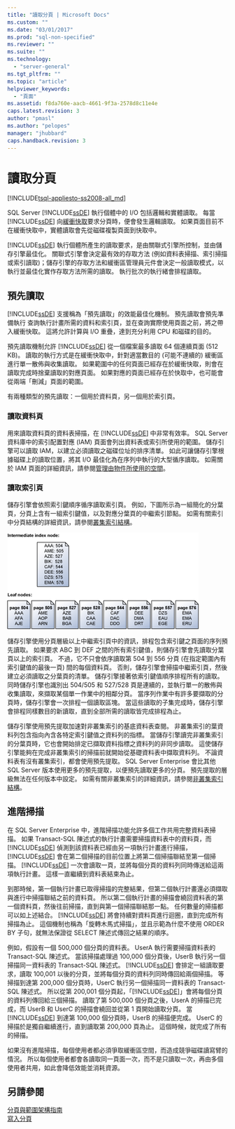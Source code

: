 ```yaml
---
title: "讀取分頁 | Microsoft Docs"
ms.custom: ""
ms.date: "03/01/2017"
ms.prod: "sql-non-specified"
ms.reviewer: ""
ms.suite: ""
ms.technology: 
  - "server-general"
ms.tgt_pltfrm: ""
ms.topic: "article"
helpviewer_keywords: 
  - "頁面"
ms.assetid: f8da760e-aacb-4661-9f3a-2578d8c11e4e
caps.latest.revision: 3
author: "pmasl"
ms.author: "pelopes"
manager: "jhubbard"
caps.handback.revision: 3
---
```

# 讀取分頁
[!INCLUDE[tsql-appliesto-ss2008-all_md](../includes/tsql-appliesto-ss2008-all-md.md)]

SQL Server [!INCLUDE[ssDE](../includes/ssde-md.md)] 執行個體中的 I/O 包括邏輯和實體讀取。 每當 [!INCLUDE[ssDE](../includes/ssde-md.md)] 向[緩衝快取](../relational-databases/memory-management-architecture-guide.md)要求分頁時，便會發生邏輯讀取。 如果頁面目前不在緩衝快取中，實體讀取會先從磁碟複製頁面到快取中。

[!INCLUDE[ssDE](../includes/ssde-md.md)] 執行個體所產生的讀取要求，是由關聯式引擎所控制，並由儲存引擎最佳化。 關聯式引擎會決定最有效的存取方法 (例如資料表掃描、索引掃描或索引讀取)；儲存引擎的存取方法和緩衝區管理員元件會決定一般讀取模式，以執行並最佳化實作存取方法所需的讀取。 執行批次的執行緒會排程讀取。

## <a name="read-ahead"></a>預先讀取
[!INCLUDE[ssDE](../includes/ssde-md.md)] 支援稱為「預先讀取」的效能最佳化機制。 預先讀取會預先準備執行 查詢執行計畫所需的資料和索引頁，並在查詢實際使用頁面之前，將之帶入緩衝快取。 這將允許計算與 I/O 重疊，達到充分利用 CPU 和磁碟的目的。 

預先讀取機制允許 [!INCLUDE[ssDE](../includes/ssde-md.md)] 從一個檔案最多讀取 64 個連續頁面 (512 KB)。 讀取的執行方式是在緩衝快取中，針對適當數目的 (可能不連續的) 緩衝區進行單一散佈與收集讀取。 如果範圍中的任何頁面已經存在於緩衝快取，則會在讀取完成時捨棄讀取的對應頁面。 如果對應的頁面已經存在於快取中，也可能會從兩端「刪減」頁面的範圍。

有兩種類型的預先讀取：一個用於資料頁，另一個用於索引頁。

### <a name="reading-data-pages"></a>讀取資料頁
用來讀取資料頁的資料表掃描，在 [!INCLUDE[ssDE](../includes/ssde-md.md)] 中非常有效率。 SQL Server 資料庫中的索引配置對應 (IAM) 頁面會列出資料表或索引所使用的範圍。 儲存引擎可以讀取 IAM，以建立必須讀取之磁碟位址的排序清單。 如此可讓儲存引擎根據磁碟上的讀取位置，將其 I/O 最佳化為在序列中執行的大型循序讀取。 如需關於 IAM 頁面的詳細資訊，請參閱[管理由物件所使用的空間](../relational-databases/pages-and-extents-architecture-guide.md)。

### <a name="reading-index-pages"></a>讀取索引頁
儲存引擎會依照索引鍵順序循序讀取索引頁。 例如，下圖所示為一組簡化的分葉頁，分頁上含有一組索引鍵值，以及對應分葉頁的中繼索引節點。 如需有關索引中分頁結構的詳細資訊，請參閱[叢集索引結構](../relational-databases/pages-and-extents-architecture-guide.md)。

![Reading_Pages](../relational-databases/media/reading-pages.gif)

儲存引擎使用分頁層級以上中繼索引頁中的資訊，排程包含索引鍵之頁面的序列預先讀取。 如果要求 ABC 到 DEF 之間的所有索引鍵值，則儲存引擎會先讀取分葉頁以上的索引頁。 不過，它不只會依序讀取第 504 到 556 分頁 (在指定範圍內有索引鍵值的最後一頁) 間的每個資料頁。 否則，儲存引擎會掃描中繼索引頁，然後建立必須讀取之分葉頁的清單。 儲存引擎接著依索引鍵值順序排程所有的讀取。 同時儲存引擎也識別出 504/505 和 527/528 頁是連續的，並執行單一的散佈與收集讀取，來擷取某個單一作業中的相鄰分頁。 當序列作業中有許多要擷取的分頁時，儲存引擎會一次排程一個讀取區塊。 當這些讀取的子集完成時，儲存引擎會排程同樣數目的新讀取，直到全部所需的讀取皆完成排程為止。

儲存引擎使用預先提取加速對非叢集索引的基底資料表查閱。 非叢集索引的葉資料列包含指向內含各特定索引鍵值之資料列的指標。 當儲存引擎讀完非叢集索引的分葉頁時，它也會開始排定已擷取資料指標之資料列的非同步讀取。 這使儲存引擎能夠在完成非叢集索引的掃描前就開始從基礎資料表中擷取資料列。 不論資料表有沒有叢集索引，都會使用預先提取。 SQL Server Enterprise 會比其他 SQL Server 版本使用更多的預先提取，以便預先讀取更多的分頁。 預先提取的層級無法在任何版本中設定。 如需有關非叢集索引的詳細資訊，請參閱[非叢集索引結構](../relational-databases/pages-and-extents-architecture-guide.md)。

## <a name="advanced-scanning"></a>進階掃描
在 SQL Server Enterprise 中，進階掃描功能允許多個工作共用完整資料表掃描。 如果 Transact-SQL 陳述式的執行計畫需要掃描資料表中的資料頁，而 [!INCLUDE[ssDE](../includes/ssde-md.md)] 偵測到該資料表已經由另一項執行計畫進行掃描，[!INCLUDE[ssDE](../includes/ssde-md.md)] 會在第二個掃描的目前位置上將第二個掃描聯結至第一個掃描。 [!INCLUDE[ssDE](../includes/ssde-md.md)] 一次會讀取一頁，並將每個分頁的資料列同時傳送給這兩項執行計畫。 這樣一直繼續到資料表結束為止。 

到那時候，第一個執行計畫已取得掃描的完整結果，但第二個執行計畫還必須擷取與進行中掃描聯結之前的資料頁。 所以第二個執行計畫的掃描會繞回資料表的第一個資料頁，然後往前掃描，直到與第一個掃描聯結那一點。 任何數量的掃描都可以如上述結合。 [!INCLUDE[ssDE](../includes/ssde-md.md)] 將會持續對資料頁進行迴圈，直到完成所有掃描為止。 這個機制也稱為「旋轉木馬式掃描」，並且示範為什麼不使用 ORDER BY 子句，就無法保證從 SELECT 陳述式傳回之結果的順序。 

例如，假設有一個 500,000 個分頁的資料表。 UserA 執行需要掃描資料表的 Transact-SQL 陳述式。 當該掃描處理過 100,000 個分頁後，UserB 執行另一個掃描同一資料表的 Transact-SQL 陳述式。 [!INCLUDE[ssDE](../includes/ssde-md.md)] 會排定一組讀取要求，讀取 100,001 以後的分頁，並將每個分頁的資料列同時傳回給兩個掃描。 等掃描到達第 200,000 個分頁時，UserC 執行另一個掃描同一資料表的 Transact-SQL 陳述式。 所以從第 200,001 個分頁起，「[!INCLUDE[ssDE](../includes/ssde-md.md)]」會將每個分頁的資料列傳回給三個掃描。 讀取了第 500,000 個分頁之後，UserA 的掃描已完成，而 UserB 和 UserC 的掃描會繞回並從第 1 頁開始讀取分頁。 當 [!INCLUDE[ssDE](../includes/ssde-md.md)] 到達第 100,000 個分頁時，UserB 的掃描便完成。 UserC 的掃描於是獨自繼續進行，直到讀取第 200,000 頁為止。 這個時候，就完成了所有的掃描。 

如果沒有進階掃描，每個使用者都必須爭取緩衝區空間，而造成競爭磁碟讀寫臂的情況。 所以每個使用者都會各讀取同一頁面一次，而不是只讀取一次，再由多個使用者共用，如此會降低效能並消耗資源。

## <a name="see-also"></a>另請參閱
[分頁與範圍架構指南](../relational-databases/pages-and-extents-architecture-guide.md)   
 [寫入分頁](../relational-databases/writing-pages.md)